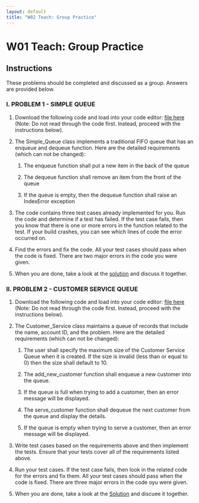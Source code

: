 ```yaml
---
layout: default
title: "W02 Teach: Group Practice"
---
```


# W01 Teach: Group Practice

## Instructions

These problems should be completed and discussed as a group. Answers are provided below.

### I. PROBLEM 1 - SIMPLE QUEUE
  1. Download the following code and load into your code editor: [file here]() (Note: Do not read through the code first. Instead, proceed with the instructions below). 
   
  2. The Simple_Queue class implements a traditional FIFO queue that has an enqueue and dequeue function. Here are the detailed requirements (which can not be changed): 
     1. The enqueue function shall put a new item in the back of the queue
   
     2. The dequeue function shall remove an item from the front of the queue

     3. If the queue is empty, then the dequeue function shall raise an IndexError exception
   
  3. The code contains three test cases already implemented for you. Run the code and determine if a test has failed. If the test case fails, then you know that there is one or more errors in the function related to the test. If your build crashes, you can see which lines of code the error occurred on.
   
  4. Find the errors and fix the code. All your test cases should pass when the code is fixed. There are two major errors in the code you were given.
   
  5. When you are done, take a look at the [solution]() and discuss it together.

### II. PROBLEM 2 - CUSTOMER SERVICE QUEUE
  1. Download the following code and load into your code editor: [file here]() (Note: Do not read through the code first. Instead, proceed with the instructions below).
   
  2. The Customer_Service class maintains a queue of records that include the name, account ID, and the problem. Here are the detailed requirements (which can not be changed):
   
     1. The user shall specify the maximum size of the Customer Service Queue when it is created. If the size is invalid (less than or equal to 0) then the size shall default to 10.
   
     2. The add_new_customer function shall enqueue a new customer into the queue.
   
     3. If the queue is full when trying to add a customer, then an error message will be displayed.
   
     4. The serve_customer function shall dequeue the next customer from the queue and display the details.
   
     5. If the queue is empty when trying to serve a customer, then an error message will be displayed.
   
  3. Write test cases based on the requirements above and then implement the tests. Ensure that your tests cover all of the requirements listed above.

  4. Run your test cases. If the test case fails, then look in the related code for the errors and fix them. All your test cases should pass when the code is fixed. There are three major errors in the code oyu were given.
   
  5. When you are done, take a look at the [Solution]() and discuee it together.

